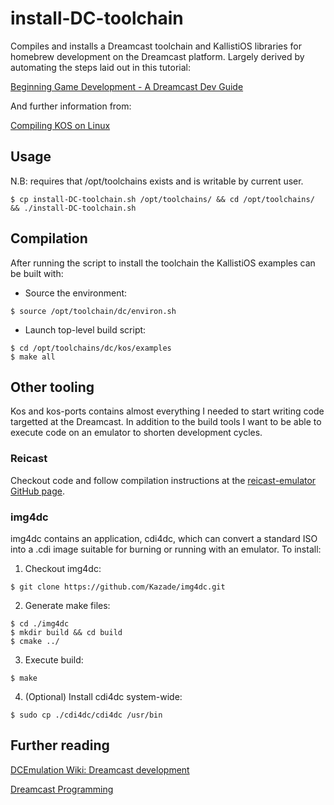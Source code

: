 # install-DC-toolchain

Compiles and installs a Dreamcast toolchain and KallistiOS libraries for homebrew 
development on the Dreamcast platform. Largely derived by automating the steps 
laid out in this tutorial:

[Beginning Game Development - A Dreamcast Dev Guide](http://www.racketboy.com/forum/viewtopic.php?t=50699)

And further information from:

[Compiling KOS on Linux](http://dcemulation.org/?title=Compiling_KOS_on_Linux)

## Usage

N.B: requires that /opt/toolchains exists and is writable by current user.

```
$ cp install-DC-toolchain.sh /opt/toolchains/ && cd /opt/toolchains/ && ./install-DC-toolchain.sh
```

## Compilation

After running the script to install the toolchain the KallistiOS examples can be built with:

* Source the environment:

```
$ source /opt/toolchain/dc/environ.sh
```

* Launch top-level build script:

```
$ cd /opt/toolchains/dc/kos/examples
$ make all
```

## Other tooling

Kos and kos-ports contains almost everything I needed to start writing code targetted 
at the Dreamcast. In addition to the build tools I want to be able to execute code 
on an emulator to shorten development cycles.

### Reicast

Checkout code and follow compilation instructions at the [reicast-emulator GitHub page](https://github.com/reicast/reicast-emulator).

### img4dc

img4dc contains an application, cdi4dc, which can convert a standard ISO into a .cdi 
image suitable for burning or running with an emulator. To install:

1) Checkout img4dc:

```
$ git clone https://github.com/Kazade/img4dc.git
```

2) Generate make files:

```
$ cd ./img4dc
$ mkdir build && cd build
$ cmake ../
```

3) Execute build:

```
$ make
```

4) (Optional) Install cdi4dc system-wide:

```
$ sudo cp ./cdi4dc/cdi4dc /usr/bin
```

## Further reading

[DCEmulation Wiki: Dreamcast development](http://dcemulation.org/?title=Development)

[Dreamcast Programming](http://mc.pp.se/dc/)

